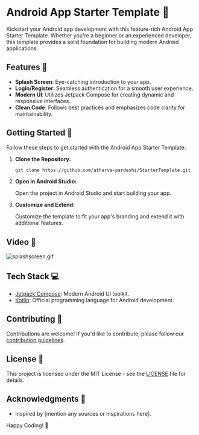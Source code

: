 # Android App Starter Template 🚀

Kickstart your Android app development with this feature-rich Android App Starter Template. Whether
you're a beginner or an experienced developer, this template provides a solid foundation for
building modern Android applications.

## Features 🌟

- **Splash Screen**: Eye-catching introduction to your app.
- **Login/Register**: Seamless authentication for a smooth user experience.
- **Modern UI**: Utilizes Jetpack Compose for creating dynamic and responsive interfaces.
- **Clean Code**: Follows best practices and emphasizes code clarity for maintainability.

## Getting Started 🚀

Follow these steps to get started with the Android App Starter Template:

1. **Clone the Repository:**

    ```bash
    git clone https://github.com/atharva-pardeshi/StarterTemplate.git
    ```

2. **Open in Android Studio:**

   Open the project in Android Studio and start building your app.

3. **Customize and Extend:**

   Customize the template to fit your app's branding and extend it with additional features.

## Video 📱

![splashscreen.gif](app%2Fsrc%2Fmain%2Fres%2Fdrawable%2Fsplashscreen.gif)

## Tech Stack 💻

- [Jetpack Compose](https://developer.android.com/jetpack/compose): Modern Android UI toolkit.
- [Kotlin](https://kotlinlang.org/): Official programming language for Android development.

## Contributing 🤝

Contributions are welcome! If you'd like to contribute, please follow
our [contribution guidelines](CONTRIBUTING.md).

## License 📄

This project is licensed under the MIT License - see the [LICENSE](LICENSE) file for details.

## Acknowledgments 🙏

- Inspired by [mention any sources or inspirations here].

Happy Coding! 🚀
